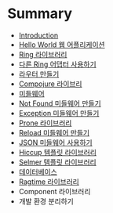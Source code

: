 # Summary

* [Introduction](README.md)
* [Hello World 웹 어플리케이션](1_hello_world.md)
* [Ring 라이브러리](2_ring.md)
* [다른 Ring 어댑터 사용하기](3_ring_adapter.md)
* [라우터 만들기](4_router.md)
* [Compojure 라이브리](5_compojure.md)
* [미들웨어](6_middleware.md)
* [Not Found 미들웨어 만들기](7_not_found_middleware.md)
* [Exception 미들웨어 만들기](8_exception_middleware.md)
* [Prone 라이브러리](9_prone.md)
* [Reload 미들웨어 만들기](10_reload_middleware.md)
* [JSON 미들웨어 사용하기](11_json_middleware.md)
* [Hiccup 템플릿 라이브러리](12_hiccup.md)
* [Selmer 템플릿 라이브러리](13_selmer.md)
* [데이터베이스](14_database.md)
* [Ragtime 라이브러리](15_ragtime.md)
* Component 라이브러리
* 개발 환경 분리하기

